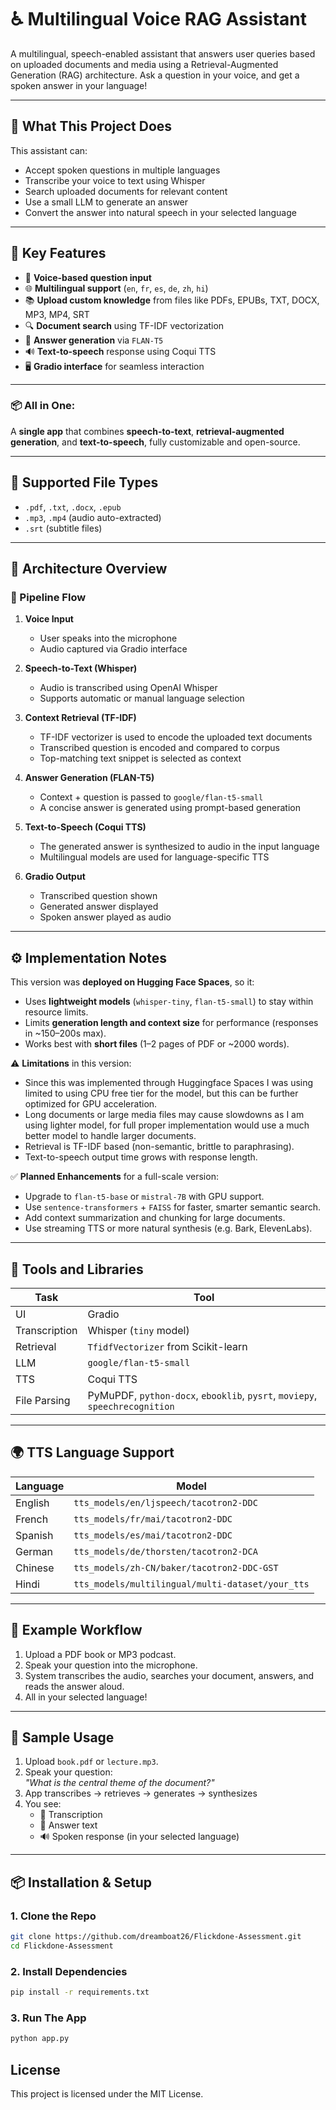 # ♿ Multilingual Voice RAG Assistant

A multilingual, speech-enabled assistant that answers user queries based on uploaded documents and media using a Retrieval-Augmented Generation (RAG) architecture. Ask a question in your voice, and get a spoken answer in your language!

---

## 🚀 What This Project Does

This assistant can:
- Accept spoken questions in multiple languages
- Transcribe your voice to text using Whisper
- Search uploaded documents for relevant content
- Use a small LLM to generate an answer
- Convert the answer into natural speech in your selected language

---

## 🎯 Key Features

- 🎤 **Voice-based question input**
- 🌐 **Multilingual support** (`en`, `fr`, `es`, `de`, `zh`, `hi`)
- 📚 **Upload custom knowledge** from files like PDFs, EPUBs, TXT, DOCX, MP3, MP4, SRT
- 🔍 **Document search** using TF-IDF vectorization
- 🧠 **Answer generation** via `FLAN-T5`
- 🔊 **Text-to-speech** response using Coqui TTS
- 🖥️ **Gradio interface** for seamless interaction

---

### 📦 All in One:
A **single app** that combines **speech-to-text**, **retrieval-augmented generation**, and **text-to-speech**, fully customizable and open-source.

---

## 📁 Supported File Types

- `.pdf`, `.txt`, `.docx`, `.epub`
- `.mp3`, `.mp4` (audio auto-extracted)
- `.srt` (subtitle files)

---

## 🧠 Architecture Overview

### 🔁 Pipeline Flow

1. **Voice Input**  
   - User speaks into the microphone
   - Audio captured via Gradio interface

2. **Speech-to-Text (Whisper)**  
   - Audio is transcribed using OpenAI Whisper
   - Supports automatic or manual language selection

3. **Context Retrieval (TF-IDF)**  
   - TF-IDF vectorizer is used to encode the uploaded text documents
   - Transcribed question is encoded and compared to corpus
   - Top-matching text snippet is selected as context

4. **Answer Generation (FLAN-T5)**  
   - Context + question is passed to `google/flan-t5-small`
   - A concise answer is generated using prompt-based generation

5. **Text-to-Speech (Coqui TTS)**  
   - The generated answer is synthesized to audio in the input language
   - Multilingual models are used for language-specific TTS

6. **Gradio Output**  
   - Transcribed question shown
   - Generated answer displayed
   - Spoken answer played as audio

---

## ⚙️ Implementation Notes

This version was **deployed on Hugging Face Spaces**, so it:

- Uses **lightweight models** (`whisper-tiny`, `flan-t5-small`) to stay within resource limits.
- Limits **generation length and context size** for performance (responses in ~150–200s max).
- Works best with **short files** (1–2 pages of PDF or ~2000 words).

⚠️ **Limitations** in this version:
- Since this was implemented through Huggingface Spaces I was using limited to using CPU free tier for the model, but this can be further optimized for GPU acceleration.
- Long documents or large media files may cause slowdowns as I am using lighter model, for full proper implementation would use a much better model to handle larger documents.
- Retrieval is TF-IDF based (non-semantic, brittle to paraphrasing).
- Text-to-speech output time grows with response length.

✅ **Planned Enhancements** for a full-scale version:
- Upgrade to `flan-t5-base` or `mistral-7B` with GPU support.
- Use `sentence-transformers` + `FAISS` for faster, smarter semantic search.
- Add context summarization and chunking for large documents.
- Use streaming TTS or more natural synthesis (e.g. Bark, ElevenLabs).

---

## 🧰 Tools and Libraries

| Task | Tool |
|------|------|
| UI | Gradio |
| Transcription | Whisper (`tiny` model) |
| Retrieval | `TfidfVectorizer` from Scikit-learn |
| LLM | `google/flan-t5-small` |
| TTS | Coqui TTS |
| File Parsing | PyMuPDF, `python-docx`, `ebooklib`, `pysrt`, `moviepy`, `speechrecognition` |

---

## 🌍 TTS Language Support

| Language | Model |
|----------|-----------------------------------------------------|
| English  | `tts_models/en/ljspeech/tacotron2-DDC`              |
| French   | `tts_models/fr/mai/tacotron2-DDC`                   |
| Spanish  | `tts_models/es/mai/tacotron2-DDC`                   |
| German   | `tts_models/de/thorsten/tacotron2-DCA`             |
| Chinese  | `tts_models/zh-CN/baker/tacotron2-DDC-GST`         |
| Hindi    | `tts_models/multilingual/multi-dataset/your_tts`   |

---

## 🧪 Example Workflow

1. Upload a PDF book or MP3 podcast.
2. Speak your question into the microphone.
3. System transcribes the audio, searches your document, answers, and reads the answer aloud.
4. All in your selected language!

---

## 🧪 Sample Usage

1. Upload `book.pdf` or `lecture.mp3`.
2. Speak your question:  
   _"What is the central theme of the document?"_
3. App transcribes → retrieves → generates → synthesizes
4. You see:
   - 📝 Transcription
   - 💬 Answer text
   - 🔊 Spoken response (in your selected language)

---

## 📦 Installation & Setup

### 1. Clone the Repo

```bash
git clone https://github.com/dreamboat26/Flickdone-Assessment.git
cd Flickdone-Assessment
```
### 2. Install Dependencies
```bash
pip install -r requirements.txt
```
### 3. Run The App
```bash
python app.py
```

## License

This project is licensed under the MIT License.
